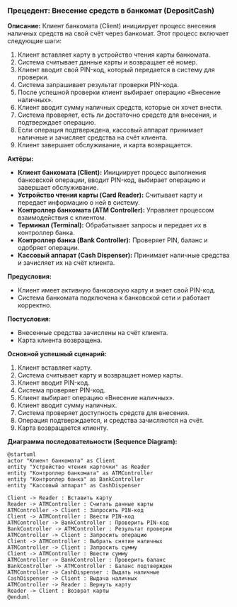 ### Прецедент: Внесение средств в банкомат (DepositCash) 
**Описание:** Клиент банкомата (Client) инициирует процесс внесения наличных средств на свой счёт через банкомат. Этот процесс включает следующие шаги: 
1. Клиент вставляет карту в устройство чтения карты банкомата. 
2. Система считывает данные карты и возвращает её номер. 
3. Клиент вводит свой PIN-код, который передается в систему для проверки. 
4. Система запрашивает результат проверки PIN-кода. 
5. После успешной проверки клиент выбирает операцию «Внесение наличных». 
6. Клиент вводит сумму наличных средств, которые он хочет внести. 
7. Система проверяет, есть ли достаточно средств для внесения, и подтверждает операцию. 
8. Если операция подтверждена, кассовый аппарат принимает наличные и зачисляет средства на счёт клиента. 
9. Клиент завершает обслуживание, и карта возвращается. 

**Актёры:** 
- **Клиент банкомата (Client):** Инициирует процесс выполнения банковской операции, вводит PIN-код, выбирает операцию и завершает обслуживание. 
- **Устройство чтения карты (Card Reader):** Считывает карту и передает информацию о ней в систему. 
- **Контроллер банкомата (ATM Controller):** Управляет процессом взаимодействия с клиентом. 
- **Терминал (Terminal):** Обрабатывает запросы и передает их в контроллер банка. 
- **Контроллер банка (Bank Controller):** Проверяет PIN, баланс и одобряет операции. 
- **Кассовый аппарат (Cash Dispenser):** Принимает наличные средства и зачисляет их на счёт клиента. 

**Предусловия:** 
- Клиент имеет активную банковскую карту и знает свой PIN-код.
- Система банкомата подключена к банковской сети и работает корректно.

**Постусловия:** 
- Внесенные средства зачислены на счёт клиента. 
- Карта клиента возвращена. 

**Основной успешный сценарий:** 
1. Клиент вставляет карту. 
2. Система считывает карту и возвращает номер карты. 
3. Клиент вводит PIN-код. 
4. Система проверяет PIN-код. 
5. Клиент выбирает операцию «Внесение наличных». 
6. Клиент вводит сумму наличных. 
7. Система проверяет доступность средств для внесения. 
8. Операция подтверждается, и средства зачисляются на счёт. 
9. Карта возвращается клиенту. 

**Диаграмма последовательности (Sequence Diagram):**
```plantuml
@startuml
actor "Клиент банкомата" as Client
entity "Устройство чтения карточки" as Reader
entity "Контроллер банкомата" as ATMController
entity "Контроллер банка" as BankController
entity "Кассовый аппарат" as CashDispenser

Client -> Reader : Вставить карту
Reader -> ATMController : Считать данные карты
ATMController -> Client : Запросить PIN-код
Client -> ATMController : Ввести PIN-код
ATMController -> BankController : Проверить PIN-код
BankController -> ATMController : Результат проверки
ATMController -> Client : Запросить операцию
Client -> ATMController : Выбрать снятие наличных
ATMController -> Client : Запросить сумму
Client -> ATMController : Ввести сумму
ATMController -> BankController : Проверить баланс
BankController -> ATMController : Баланс подтвержден
ATMController -> CashDispenser : Выдать наличные
CashDispenser -> Client : Выдача наличных
ATMController -> Reader : Вернуть карту
Reader -> Client : Возврат карты
@enduml
```
